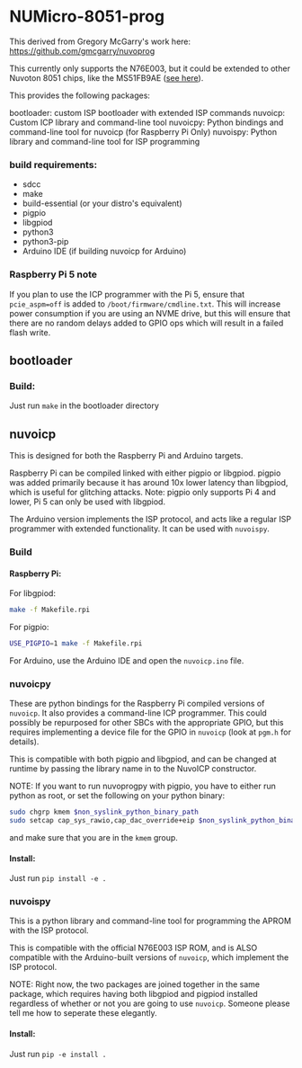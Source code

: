 # NUMicro-8051-prog

This derived from Gregory McGarry's work here: https://github.com/gmcgarry/nuvoprog

This currently only supports the N76E003, but it could be extended to other Nuvoton 8051 chips, like the MS51FB9AE ([see here](https://github.com/vladimir-dudnik/MS51FB9AE-pgm-rpi)).

This provides the following packages:

bootloader: custom ISP bootloader with extended ISP commands
nuvoicp: Custom ICP library and command-line tool
nuvoicpy: Python bindings and command-line tool for nuvoicp (for Raspberry Pi Only)
nuvoispy: Python library and command-line tool for ISP programming


### build requirements:
- sdcc
- make
- build-essential (or your distro's equivalent)
- pigpio
- libgpiod
- python3
- python3-pip
- Arduino IDE (if building nuvoicp for Arduino)

### Raspberry Pi 5 note

If you plan to use the ICP programmer with the Pi 5, ensure that `pcie_aspm=off` is added to `/boot/firmware/cmdline.txt`. This will increase power consumption if you are using an NVME drive, but this will ensure that there are no random delays added to GPIO ops which will result in a failed flash write.

## bootloader

### Build:
Just run `make` in the bootloader directory

## nuvoicp

This is designed for both the Raspberry Pi and Arduino targets.

Raspberry Pi can be compiled linked with either pigpio or libgpiod.
pigpio was added primarily because it has around 10x lower latency than libgpiod, which is useful for glitching attacks.
Note: pigpio only supports Pi 4 and lower, Pi 5 can only be used with libgpiod.

The Arduino version implements the ISP protocol, and acts like a regular ISP programmer with extended functionality. It can be used with `nuvoispy`.

### Build

#### Raspberry Pi:

For libgpiod:
```bash
make -f Makefile.rpi
```

For pigpio:
```bash
USE_PIGPIO=1 make -f Makefile.rpi
```

For Arduino, use the Arduino IDE and open the `nuvoicp.ino` file.

### nuvoicpy

These are python bindings for the Raspberry Pi compiled versions of `nuvoicp`. It also provides a command-line ICP programmer.
This could possibly be repurposed for other SBCs with the appropriate GPIO, but this requires implementing a device file for the GPIO in `nuvoicp` (look at `pgm.h` for details). 

This is compatible with both pigpio and libgpiod, and can be changed at runtime by passing the library name in to the NuvoICP constructor.

NOTE: If you want to run nuvoprogpy with pigpio, you have to either run python as root, or set the following on your python binary:
```bash
sudo chgrp kmem $non_syslink_python_binary_path
sudo setcap cap_sys_rawio,cap_dac_override+eip $non_syslink_python_binary_path
```
and make sure that you are in the `kmem` group.


#### Install:

Just run `pip install -e .`

### nuvoispy

This is a python library and command-line tool for programming the APROM with the ISP protocol.

This is compatible with the official N76E003 ISP ROM, and is ALSO compatible with the Arduino-built versions of `nuvoicp`, which implement the ISP protocol.

NOTE: Right now, the two packages are joined together in the same package, which requires having both libgpiod and pigpiod installed regardless of whether or not you are going to use `nuvoicp`. Someone please tell me how to seperate these elegantly.

#### Install:

Just run `pip -e install .`